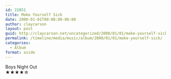 ```yaml
---
id: 22851
title: Make Yourself Sick
date: 2000-01-01T00:00:00-06:00
author: claycarson
layout: post
guid: http://claycarson.net/uncategorized/2000/01/01/make-yourself-sick/
permalink: /timeline/media/music/album/2000/01/01/make-yourself-sick/
categories:
  - Album
format: aside
---
```

<div class="media-details"></div>

<div class="media-creator">Boys Night Out</div>

<div class="media-rating">★★★★☆</div>